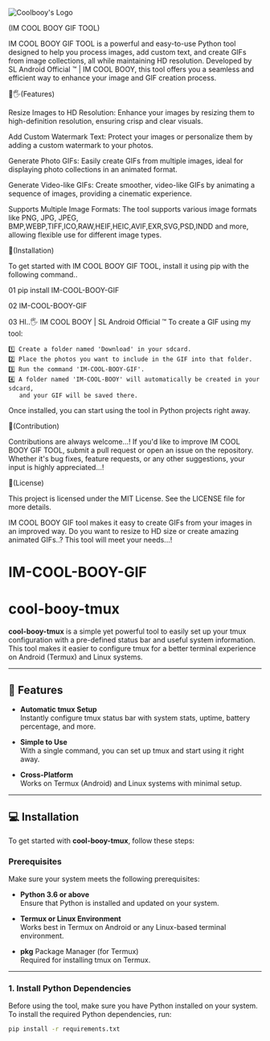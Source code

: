 ![Coolbooy's Logo](https://imgur.com/ipntNDC.jpeg)

(IM COOL BOOY GIF TOOL)

IM COOL BOOY GIF TOOL is a powerful and easy-to-use Python tool designed to help you process images, add custom text, and create GIFs from image collections, all while maintaining HD resolution. Developed by SL Android Official ™ | IM COOL BOOY, this tool offers you a seamless and efficient way to enhance your image and GIF creation process.

🤝🖐(Features)

Resize Images to HD Resolution: Enhance your images by resizing them to high-definition resolution, ensuring crisp and clear visuals.

Add Custom Watermark Text: Protect your images or personalize them by adding a custom watermark to your photos.

Generate Photo GIFs: Easily create GIFs from multiple images, ideal for displaying photo collections in an animated format.

Generate Video-like GIFs: Create smoother, video-like GIFs by animating a sequence of images, providing a cinematic experience.

Supports Multiple Image Formats: The tool supports various image formats like PNG, JPG, JPEG, BMP,WEBP,TIFF,ICO,RAW,HEIF,HEIC,AVIF,EXR,SVG,PSD,INDD and more, allowing flexible use for different image types.

🤝(️Installation)

To get started with IM COOL BOOY GIF TOOL, install it using pip with the following command..

01 pip install IM-COOL-BOOY-GIF

02 IM-COOL-BOOY-GIF

03 HI..🖐 IM COOL BOOY | SL Android Official ™
    To create a GIF using my tool:

    1️⃣ Create a folder named 'Download' in your sdcard.
    2️⃣ Place the photos you want to include in the GIF into that folder.
    3️⃣ Run the command 'IM-COOL-BOOY-GIF'.
    4️⃣ A folder named 'IM-COOL-BOOY' will automatically be created in your sdcard,
       and your GIF will be saved there.

Once installed, you can start using the tool in Python projects right away.

🤝(Contribution)

Contributions are always welcome...! If you'd like to improve IM COOL BOOY GIF TOOL, submit a pull request or open an issue on the repository. Whether it's bug fixes, feature requests, or any other suggestions, your input is highly appreciated...!

🤝(License)

This project is licensed under the MIT License. See the LICENSE file for more details.

IM COOL BOOY GIF tool makes it easy to create GIFs from your images in an improved way. Do you want to resize to HD size or create amazing animated GIFs..? This tool will meet your needs...!
# IM-COOL-BOOY-GIF

# cool-booy-tmux

**cool-booy-tmux** is a simple yet powerful tool to easily set up your tmux configuration with a pre-defined status bar and useful system information. This tool makes it easier to configure tmux for a better terminal experience on Android (Termux) and Linux systems.

---

## 🚀 Features

- **Automatic tmux Setup**  
  Instantly configure tmux status bar with system stats, uptime, battery percentage, and more.
  
- **Simple to Use**  
  With a single command, you can set up tmux and start using it right away.

- **Cross-Platform**  
  Works on Termux (Android) and Linux systems with minimal setup.

---

## 💻 Installation

To get started with **cool-booy-tmux**, follow these steps:

### Prerequisites

Make sure your system meets the following prerequisites:

- **Python 3.6 or above**  
  Ensure that Python is installed and updated on your system.

- **Termux or Linux Environment**  
  Works best in Termux on Android or any Linux-based terminal environment.

- **pkg** Package Manager (for Termux)  
  Required for installing tmux on Termux.

---

### 1. Install Python Dependencies

Before using the tool, make sure you have Python installed on your system. To install the required Python dependencies, run:

```bash
pip install -r requirements.txt
